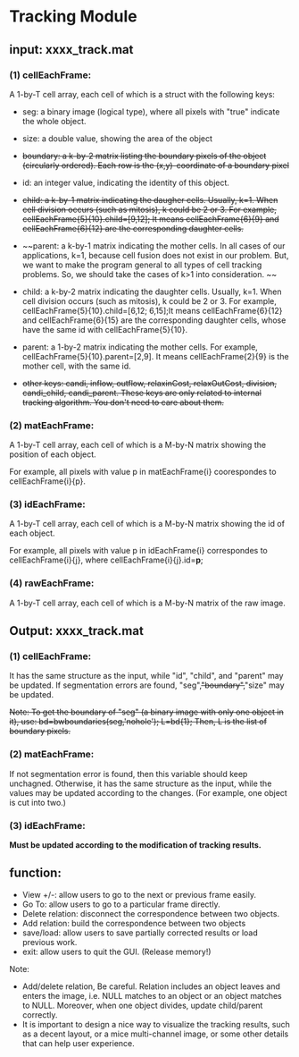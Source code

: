 # Tracking Module

## input:  xxxx_track.mat

### (1) cellEachFrame:

A 1-by-T cell array, each cell of which is a struct with the following keys:


* seg: a binary image (logical type), where all pixels with "true" indicate the whole object.



* size: a double value, showing the area of the object
* ~~boundary: a k-by-2 matrix listing the boundary pixels of the object (circularly ordered). Each row is the (x,y)-coordinate of a boundary pixel~~


* id: an integer value, indicating the identity of this object. 



* ~~child: a k-by-1 matrix indicating the daugher cells. Usually, k=1. When cell division occurs (such as mitosis), k could be 2 or 3. For example, cellEachFrame{5}{10}.child=[9,12]; It means cellEachFrame{6}{9} and cellEachFrame{6}{12} are the corresponding daughter cells.~~

* ~~parent: a k-by-1 matrix indicating the mother cells. In all cases of our applications, k=1, because cell fusion does not exist in our problem. But, we want to make the program general to all types of cell tracking problems. So, we should take the cases of k>1 into consideration. ~~

* child: a k-by-2 matrix indicating the daughter cells. Usually, k=1. When cell division occurs (such as mitosis), k could be 2 or 3. For example, cellEachFrame{5}{10}.child=[6,12; 6,15];It means cellEachFrame{6}{12} and cellEachFrame{6}{15} are the corresponding daughter cells, whose have the same id with cellEachFrame{5}{10}. 

       
* parent: a 1-by-2 matrix indicating the mother cells. For example, cellEachFrame{5}{10}.parent=[2,9]. It means cellEachFrame{2}{9} is the mother cell, with the same id. 


* ~~other keys: candi, inflow, outflow, relaxinCost, relaxOutCost, division, candi_child, candi_parent. These keys are only related to internal tracking algorithm. You don't need to care about them.~~


### (2) matEachFrame:

A 1-by-T cell array, each cell of which is a M-by-N matrix showing the position of each object.

For example, all pixels with value p in matEachFrame{i} coorespondes to cellEachFrame{i}{p}.

### (3) idEachFrame:

A 1-by-T cell array, each cell of which is a M-by-N matrix showing the id of each object.

For example, all pixels with value p in idEachFrame{i} correspondes to cellEachFrame{i}{j}, where cellEachFrame{i}{j}.id=**p**;


### (4) rawEachFrame:

A 1-by-T cell array, each cell of which is a M-by-N matrix of the raw image. 

## Output: xxxx_track.mat

### (1) cellEachFrame:

It has the same structure as the input, while "id", "child", and "parent" may be updated. If segmentation errors are found, "seg",~~"boundary",~~"size" may be updated. 

~~Note: To get the boundary of "seg" (a binary image with only one object in it), use: 
bd=bwboundaries(seg,'nohole');
L=bd{1};
Then, L is the list of boundary pixels.~~

### (2) matEachFrame:

If not segmentation error is found, then this variable should keep unchagned. Otherwise, it has the same structure as the input, while the values may be updated according to the changes. (For example, one object is cut into two.)

### (3) idEachFrame:

**Must be updated according to the modification of tracking results.**

## function:

* View +/-:  allow users to go to the next or previous frame easily.
* Go To: allow users to go to a particular frame directly. 
* Delete relation: disconnect the correspondence between two objects.
* Add relation: build the correspondence between two objects
* save/load: allow users to save partially corrected results or load previous work. 
* exit: allow users to quit the GUI. (Release memory!)

Note:

* Add/delete relation, Be careful. Relation includes an object leaves and enters the image, i.e. NULL matches to an object or an object matches to NULL. Moreover, when one object divides, update child/parent correctly.
* It is important to design a nice way to visualize the tracking results, such as a decent layout, or a mice multi-channel image, or some other details that can help user experience. 

